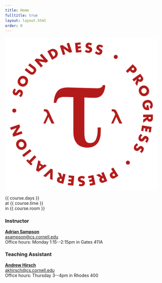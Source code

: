 ```yaml
---
title: Home
fulltitle: true
layout: layout.html
order: 0
---
```

<img class="logo" src="img/logo.png"
    alt="PROGRESS • PRESERVATION • SOUNDNESS">

{{ course.days }}  
at {{ course.time }}  
in {{ course.room }}

### Instructor

[**Adrian Sampson**][adrian]  
<asampson@cs.cornell.edu>  
Office hours: Monday 1:15--2:15pm in Gates 411A

### Teaching Assistant

[**Andrew Hirsch**][andrew]  
<akhirsch@cs.cornell.edu>  
Office hours: Thursday 3--4pm in Rhodes 400

[adrian]: http://www.cs.cornell.edu/~asampson/
[andrew]: http://www.cs.cornell.edu/~akhirsch/

